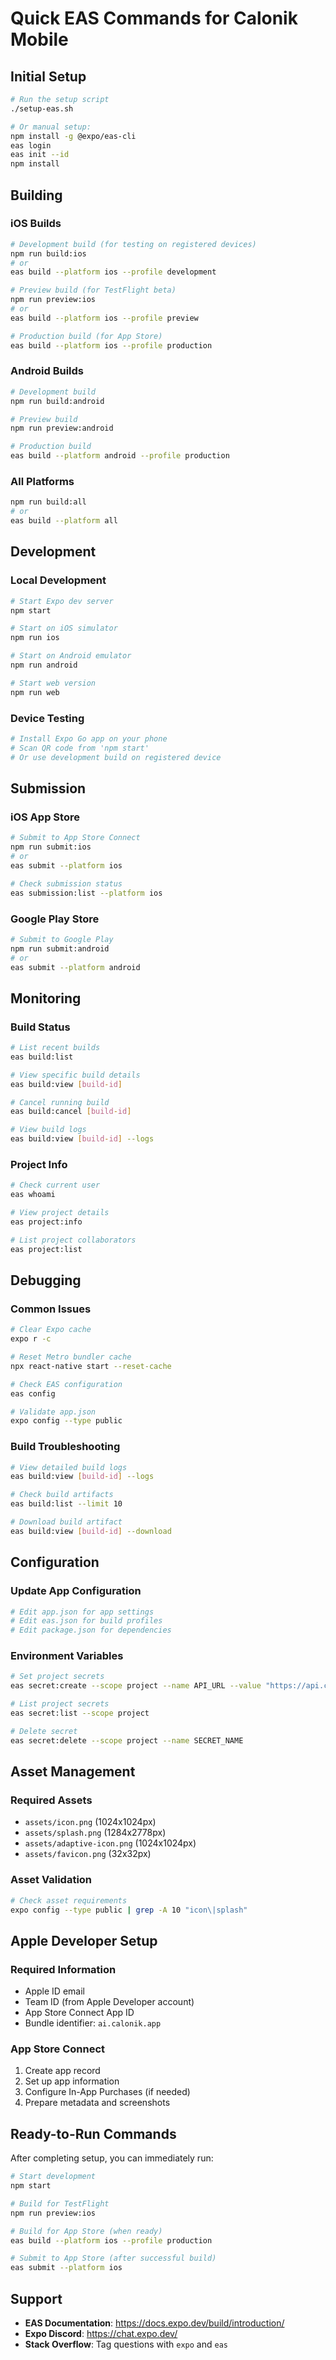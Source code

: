 # Quick EAS Commands for Calonik Mobile

## Initial Setup
```bash
# Run the setup script
./setup-eas.sh

# Or manual setup:
npm install -g @expo/eas-cli
eas login
eas init --id
npm install
```

## Building

### iOS Builds
```bash
# Development build (for testing on registered devices)
npm run build:ios
# or
eas build --platform ios --profile development

# Preview build (for TestFlight beta)
npm run preview:ios
# or
eas build --platform ios --profile preview

# Production build (for App Store)
eas build --platform ios --profile production
```

### Android Builds
```bash
# Development build
npm run build:android

# Preview build
npm run preview:android

# Production build
eas build --platform android --profile production
```

### All Platforms
```bash
npm run build:all
# or
eas build --platform all
```

## Development

### Local Development
```bash
# Start Expo dev server
npm start

# Start on iOS simulator
npm run ios

# Start on Android emulator
npm run android

# Start web version
npm run web
```

### Device Testing
```bash
# Install Expo Go app on your phone
# Scan QR code from 'npm start'
# Or use development build on registered device
```

## Submission

### iOS App Store
```bash
# Submit to App Store Connect
npm run submit:ios
# or
eas submit --platform ios

# Check submission status
eas submission:list --platform ios
```

### Google Play Store
```bash
# Submit to Google Play
npm run submit:android
# or
eas submit --platform android
```

## Monitoring

### Build Status
```bash
# List recent builds
eas build:list

# View specific build details
eas build:view [build-id]

# Cancel running build
eas build:cancel [build-id]

# View build logs
eas build:view [build-id] --logs
```

### Project Info
```bash
# Check current user
eas whoami

# View project details
eas project:info

# List project collaborators
eas project:list
```

## Debugging

### Common Issues
```bash
# Clear Expo cache
expo r -c

# Reset Metro bundler cache
npx react-native start --reset-cache

# Check EAS configuration
eas config

# Validate app.json
expo config --type public
```

### Build Troubleshooting
```bash
# View detailed build logs
eas build:view [build-id] --logs

# Check build artifacts
eas build:list --limit 10

# Download build artifact
eas build:view [build-id] --download
```

## Configuration

### Update App Configuration
```bash
# Edit app.json for app settings
# Edit eas.json for build profiles
# Edit package.json for dependencies
```

### Environment Variables
```bash
# Set project secrets
eas secret:create --scope project --name API_URL --value "https://api.calonik.ai"

# List project secrets
eas secret:list --scope project

# Delete secret
eas secret:delete --scope project --name SECRET_NAME
```

## Asset Management

### Required Assets
- `assets/icon.png` (1024x1024px)
- `assets/splash.png` (1284x2778px) 
- `assets/adaptive-icon.png` (1024x1024px)
- `assets/favicon.png` (32x32px)

### Asset Validation
```bash
# Check asset requirements
expo config --type public | grep -A 10 "icon\|splash"
```

## Apple Developer Setup

### Required Information
- Apple ID email
- Team ID (from Apple Developer account)
- App Store Connect App ID
- Bundle identifier: `ai.calonik.app`

### App Store Connect
1. Create app record
2. Set up app information
3. Configure In-App Purchases (if needed)
4. Prepare metadata and screenshots

## Ready-to-Run Commands

After completing setup, you can immediately run:

```bash
# Start development
npm start

# Build for TestFlight
npm run preview:ios

# Build for App Store (when ready)
eas build --platform ios --profile production

# Submit to App Store (after successful build)
eas submit --platform ios
```

## Support

- **EAS Documentation**: https://docs.expo.dev/build/introduction/
- **Expo Discord**: https://chat.expo.dev/
- **Stack Overflow**: Tag questions with `expo` and `eas`
